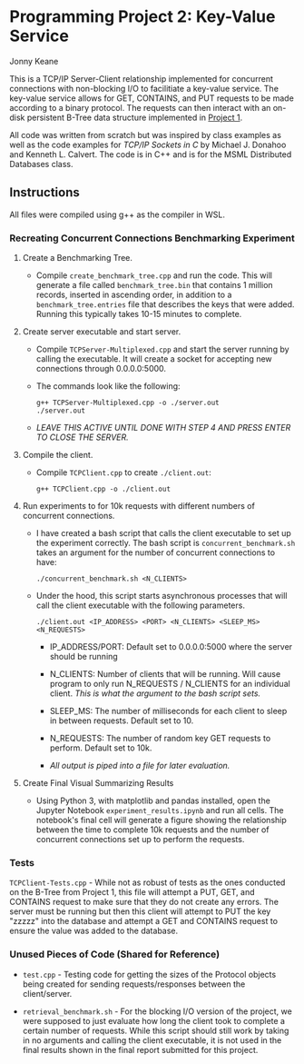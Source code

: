 # Programming Project 2: Key-Value Service

Jonny Keane

This is a TCP/IP Server-Client relationship implemented for concurrent connections with non-blocking I/O to facilitiate a key-value service. The key-value service allows for GET, CONTAINS, and PUT requests to be made according to a binary protocol. The requests can then interact with an on-disk persistent B-Tree data structure implemented in [Project 1](https://github.com/JKeane4210/b-tree).

All code was written from scratch but was inspired by class examples as well as the code examples for *TCP/IP Sockets in C* by Michael J. Donahoo and Kenneth L. Calvert. The code is in C++ and is for the MSML Distributed Databases class.

## Instructions

All files were compiled using g++ as the compiler in WSL.

### Recreating Concurrent Connections Benchmarking Experiment

1. Create a Benchmarking Tree.

    - Compile ```create_benchmark_tree.cpp``` and run the code. This will generate a file called ```benchmark_tree.bin``` that contains 1 million records, inserted in ascending order, in addition to a ```benchmark_tree.entries``` file that describes the keys that were added. Running this typically takes 10-15 minutes to complete.

2. Create server executable and start server.

    - Compile ```TCPServer-Multiplexed.cpp``` and start the server running by calling the executable. It will create a socket for accepting new connections through 0.0.0.0:5000.

    - The commands look like the following:

        ```
        g++ TCPServer-Multiplexed.cpp -o ./server.out
        ./server.out
        ```

    - *LEAVE THIS ACTIVE UNTIL DONE WITH STEP 4 AND PRESS ENTER TO CLOSE THE SERVER.*

3. Compile the client.

    - Compile ```TCPClient.cpp``` to create ```./client.out```:
        
        ```
        g++ TCPClient.cpp -o ./client.out
        ```

4. Run experiments to for 10k requests with different numbers of concurrent connections.

    - I have created a bash script that calls the client executable to set up the experiment correctly. The bash script is ```concurrent_benchmark.sh``` takes an argument for the number of concurrent connections to have:

        ```
        ./concurrent_benchmark.sh <N_CLIENTS>
        ```

    - Under the hood, this script starts asynchronous processes that will call the client executable with the following parameters.

        ```
        ./client.out <IP_ADDRESS> <PORT> <N_CLIENTS> <SLEEP_MS> <N_REQUESTS>
        ```

        - IP_ADDRESS/PORT: Default set to 0.0.0.0:5000 where the server should be running

        - N_CLIENTS: Number of clients that will be running. Will cause program to only run N_REQUESTS / N_CLIENTS for an individual client. *This is what the argument to the bash script sets.*

        - SLEEP_MS: The number of milliseconds for each client to sleep in between requests. Default set to 10.

        - N_REQUESTS: The number of random key GET requests to perform. Default set to 10k.

        - *All output is piped into a file for later evaluation.*

5. Create Final Visual Summarizing Results

    - Using Python 3, with matplotlib and pandas installed, open the Jupyter Notebook ```experiment_results.ipynb``` and run all cells. The notebook's final cell will generate a figure showing the relationship between the time to complete 10k requests and the number of concurrent connections set up to perform the requests.


### Tests

```TCPClient-Tests.cpp``` - While not as robust of tests as the ones conducted on the B-Tree from Project 1, this file will attempt a PUT, GET, and CONTAINS request to make sure that they do not create any errors. The server must be running but then this client will attempt to PUT the key "zzzzz" into the database and attempt a GET and CONTAINS request to ensure the value was added to the database.

### Unused Pieces of Code (Shared for Reference)

- ```test.cpp``` - Testing code for getting the sizes of the Protocol objects being created for sending requests/responses between the client/server.

- ```retrieval_benchmark.sh``` - For the blocking I/O version of the project, we were supposed to just evaluate how long the client took to complete a certain number of requests. While this script should still work by taking in no arguments and calling the client executable, it is not used in the final results shown in the final report submitted for this project.

